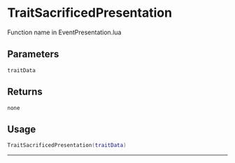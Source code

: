 # TraitSacrificedPresentation
Function name in EventPresentation.lua
## Parameters
`traitData`
## Returns
`none`
## Usage
```lua
TraitSacrificedPresentation(traitData)
```
---
